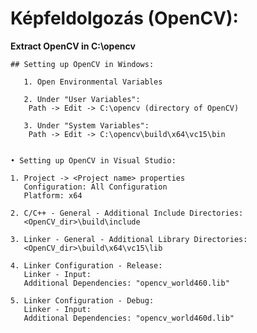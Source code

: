 # Képfeldolgozás (OpenCV):

   **Extract OpenCV in C:\opencv**

    ## Setting up OpenCV in Windows:
    
       1. Open Environmental Variables
    
       2. Under "User Variables":
        Path -> Edit -> C:\opencv (directory of OpenCV)

       3. Under "System Variables":
        Path -> Edit -> C:\opencv\build\x64\vc15\bin


    • Setting up OpenCV in Visual Studio: 

    1. Project -> <Project name> properties
       Configuration: All Configuration
       Platform: x64

    2. C/C++ - General - Additional Include Directories:
       <OpenCV_dir>\build\include

    3. Linker - General - Additional Library Directories:
       <OpenCV_dir>\build\x64\vc15\lib

    4. Linker Configuration - Release:
       Linker - Input:
       Additional Dependencies: "opencv_world460.lib"

    5. Linker Configuration - Debug:
       Linker - Input:
       Additional Dependencies: "opencv_world460d.lib"
